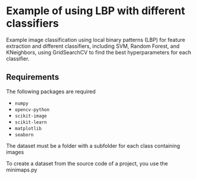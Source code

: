# Example of using LBP with different classifiers

Example image classification using local binary patterns (LBP) for feature extraction and different classifiers, including SVM, Random Forest, and KNeighbors, using GridSearchCV to find the best hyperparameters for each classifier.

## Requirements

The following packages are required

- `numpy`
- `opencv-python`
- `scikit-image`
- `scikit-learn`
- `matplotlib`
- `seaborn`


The dataset must be a folder with a subfolder for each class containing images


To create a dataset from the source code of a project, you use the minimaps.py


